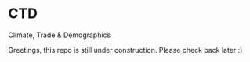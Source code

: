 # CTD
Climate, Trade &amp; Demographics

Greetings,
this repo is still under construction.
Please check back later :)
